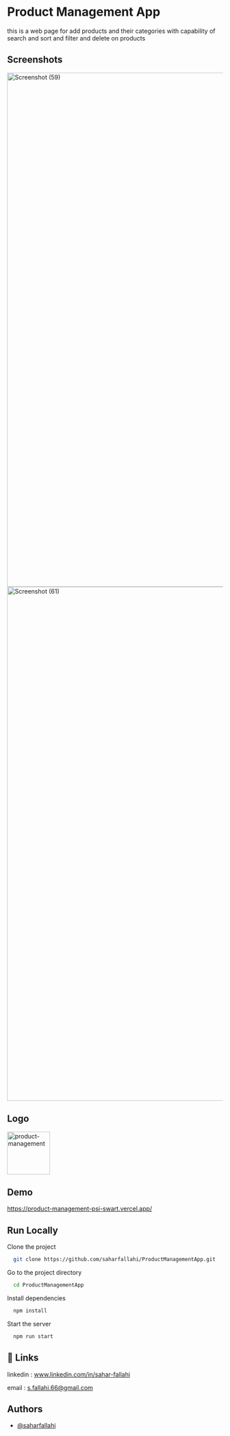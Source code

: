 # Product Management App

this is a web page for add products and their categories with capability of search and sort and filter and delete on products



## Screenshots

<img width="1920" height="1200" alt="Screenshot (59)" src="https://github.com/user-attachments/assets/c4074385-f07a-4b79-8fe6-91709399e789" />
<img width="1920" height="1200" alt="Screenshot (61)" src="https://github.com/user-attachments/assets/354be8d8-05e9-445c-ab5e-c502969eab36" />



## Logo

<img width="100" height="100" alt="product-management" src="https://github.com/user-attachments/assets/8fc2a8bf-7ffd-4853-a10d-c62256ccccc6" />



## Demo

https://product-management-psi-swart.vercel.app/



## Run Locally

Clone the project

```bash
  git clone https://github.com/saharfallahi/ProductManagementApp.git
```

Go to the project directory

```bash
  cd ProductManagementApp
```

Install dependencies

```bash
  npm install
```

Start the server

```bash
  npm run start
```

## 🔗 Links

linkedin : www.linkedin.com/in/sahar-fallahi

email : s.fallahi.66@gmail.com


## Authors

- [@saharfallahi](https://github.com/saharfallahi)

